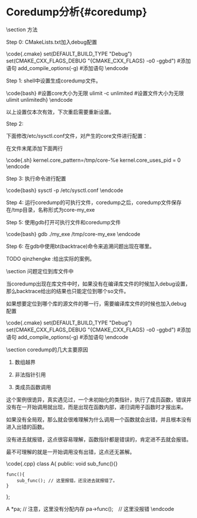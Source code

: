 Coredump分析{#coredump}
======================


\section 方法

Step 0: CMakeLists.txt加入debug配置

\code{.cmake}
set(DEFAULT_BUILD_TYPE "Debug")
set(CMAKE_CXX_FLAGS_DEBUG "{CMAKE_CXX_FLAGS} -o0 -ggbd")  #添加语句
add_compile_options(-g)   #添加语句
\endcode

Step 1: shell中设置生成coredump文件。

\code{bash}
#设置core大小为无限
ulimit -c unlimited
#设置文件大小为无限
ulimit unlimitedh}
\endcode

以上设置仅本次有效，下次重启需要重新设置。

Step 2: 

下面修改/etc/sysctl.conf文件，对产生的core文件进行配置：

在文件末尾添加下面两行

\code{.sh}
kernel.core_pattern=/tmp/core-%e
kernel.core_uses_pid = 0
\endcode

Step 3: 执行命令进行配置

\code{bash}
sysctl -p /etc/sysctl.conf
\endcode

Step 4: 运行coredump的可执行文件，coredump之后，coredump文件保存在/tmp目录，名称形式为core-my_exe


Step 5: 使用gdb打开可执行文件和coredump文件

\code{bash}
gdb ./my_exe /tmp/core-my_exe
\endcode

Step 6: 在gdb中使用bt(backtrace)命令来追溯问题出现在哪里。

TODO qinzhengke :给出实际的案例。


\section 问题定位到库文件中

当coredump出现在库文件中时，如果没有在编译库文件的时候加入debug设置，那么backtrace给出的结果也只能定位到哪个so文件。

如果想要定位到哪个库的源文件的哪一行，需要编译库文件的时候也加入debug配置

\code{.cmake}
set(DEFAULT_BUILD_TYPE "Debug")
set(CMAKE_CXX_FLAGS_DEBUG "{CMAKE_CXX_FLAGS} -o0 -ggbd")  #添加语句
add_compile_options(-g)   #添加语句
\endcode


\section coredump的几大主要原因

1. 数组越界

2. 非法指针引用

3. 类成员函数调用

这个案例很诡异，真实遇见过，一个未初始化的类指针，执行了成员函数，错误并没有在一开始调用就出现，而是出现在函数内部，递归调用子函数时才报出来。

如果没有全局观，那么就会很难理解为什么调用一个函数就会出错，并且根本没有进入出错的函数。

没有进去就报错，这点很容易理解，函数指针都是错误的，肯定进不去就会报错。

最不可理解的就是一开始调用没有出错，这点还无甚解。

\code{.cpp}
class A{
public:
    void sub_func(){}

    func(){
        sub_func(); // 这里报错，还没进去就报错了。
    }
};

A *pa;  // 注意，这里没有分配内存
pa->func();　// 这里没报错
\endcode